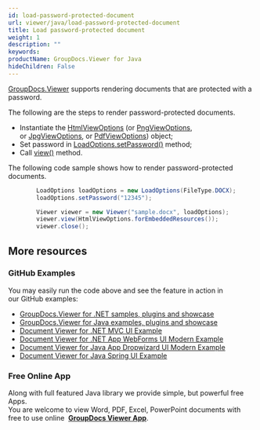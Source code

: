 ```yaml
---
id: load-password-protected-document
url: viewer/java/load-password-protected-document
title: Load password-protected document
weight: 1
description: ""
keywords: 
productName: GroupDocs.Viewer for Java
hideChildren: False
---
```

[GroupDocs.Viewer](https://products.groupdocs.com/viewer/java) supports rendering documents that are protected with a password.

The following are the steps to render password-protected documents.

*   Instantiate the [HtmlViewOptions](https://apireference.groupdocs.com/java/viewer/com.groupdocs.viewer.options/HtmlViewOptions) (or [PngViewOptions](https://apireference.groupdocs.com/java/viewer/com.groupdocs.viewer.options/PngViewOptions), or [JpgViewOptions](https://apireference.groupdocs.com/java/viewer/com.groupdocs.viewer.options/JpgViewOptions), or [PdfViewOptions](https://apireference.groupdocs.com/java/viewer/com.groupdocs.viewer.options/PdfViewOptions)) object;
*   Set password in [LoadOptions.setPassword()](https://apireference.groupdocs.com/java/viewer/com.groupdocs.viewer.options/LoadOptions#setPassword(java.lang.String)) method;
*   Call [view()](https://apireference.groupdocs.com/java/viewer/com.groupdocs.viewer/Viewer#view(com.groupdocs.viewer.options.ViewOptions)) method.

The following code sample shows how to render password-protected documents.

```java
        LoadOptions loadOptions = new LoadOptions(FileType.DOCX);    
        loadOptions.setPassword("12345");

        Viewer viewer = new Viewer("sample.docx", loadOptions);
        viewer.view(HtmlViewOptions.forEmbeddedResources());     
        viewer.close();
```

## More resources
### GitHub Examples
You may easily run the code above and see the feature in action in our GitHub examples:
*   [GroupDocs.Viewer for .NET samples, plugins and showcase](https://github.com/groupdocs-viewer/GroupDocs.Viewer-for-.NET)    
*   [GroupDocs.Viewer for Java examples, plugins and showcase](https://github.com/groupdocs-viewer/GroupDocs.Viewer-for-Java)    
*   [Document Viewer for .NET MVC UI Example](https://github.com/groupdocs-viewer/GroupDocs.Viewer-for-.NET-MVC)    
*   [Document Viewer for .NET App WebForms UI Modern Example](https://github.com/groupdocs-viewer/GroupDocs.Viewer-for-.NET-WebForms)    
*   [Document Viewer for Java App Dropwizard UI Modern Example](https://github.com/groupdocs-viewer/GroupDocs.Viewer-for-Java-Dropwizard)    
*   [Document Viewer for Java Spring UI Example](https://github.com/groupdocs-viewer/GroupDocs.Viewer-for-Java-Spring)
    
### Free Online App
Along with full featured Java library we provide simple, but powerful free Apps.  
You are welcome to view Word, PDF, Excel, PowerPoint documents with free to use online  **[GroupDocs Viewer App](https://products.groupdocs.app/viewer)**.
